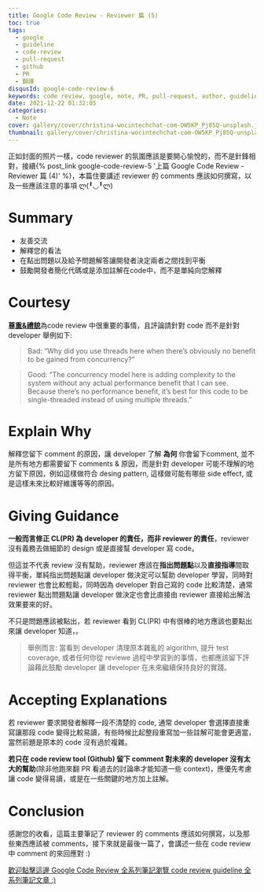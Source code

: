 ```yaml
---
title: Google Code Review - Reviewer 篇 (5)
toc: true
tags:
  - google
  - guideline
  - code-review
  - pull-request
  - github
  - PR
  - 翻譯
disqusId: google-code-review-6
keywords: code review, google, note, PR, pull-request, author, guideline, 翻譯, 筆記, 中文
date: 2021-12-22 01:32:05
categories:
  - Note
cover: gallery/cover/christina-wocintechchat-com-OW5KP_Pj85Q-unsplash.jpg
thumbnail: gallery/cover/christina-wocintechchat-com-OW5KP_Pj85Q-unsplash.jpg
---
```


正如封面的照片一樣，code reviewer 的氛圍應該是要開心愉悅的，而不是針鋒相對，接續{% post_link  google-code-review-5 '上篇 Google Code Review - Reviewer 篇 (4)' %}，本篇住要講述 reviewer 的 comments 應該如何撰寫，以及一些應該注意的事項 ლ(╹◡╹ლ)

<!--more-->

# Summary
- 友善交流
- 解釋您的看法
- 在點出問題以及給予問題解答讓開發者決定兩者之間找到平衡
- 鼓勵開發者簡化代碼或是添加註解在code中，而不是單純向您解釋

# Courtesy
[**尊重&禮貌**](https://chromium.googlesource.com/chromium/src/+/refs/heads/main/docs/cr_respect.md)為code review 中很重要的事情，且評論請針對 code 而不是針對 developer 舉例如下:

> Bad: “Why did you use threads here when there’s obviously no benefit to be gained from concurrency?”

> Good: “The concurrency model here is adding complexity to the system without any actual performance benefit that I can see. Because there’s no performance benefit, it’s best for this code to be single-threaded instead of using multiple threads.”

# Explain Why
解釋您留下 comment 的原因，讓 developer 了解 **為何** 你會留下comment, 並不是所有地方都需要留下 comments & 原因，而是針對 developer 可能不理解的地方留下原因，例如這樣做符合 desing pattern, 這樣做可能有哪些 side effect, 或是這樣未來比較好維護等等的原因。

# Giving Guidance
**一般而言修正 CL(PR) 為 developer 的責任，而非 reviewer 的責任**，reviewer 沒有義務去做細節的 design 或是直接幫 developer 寫 code。

但這並不代表 review 沒有幫助，reviewer 應該在**指出問題點**以及**直接指導**間取得平衡，單純指出問題點讓 developer 做決定可以幫助 developer 學習，同時對 reviewer 也會比較輕鬆，同時因為 developer 對自己寫的 code 比較清楚，通常 reviewer 點出問題點讓 developer 做決定也會比直接由 reviewer 直接給出解法效果要來的好。

不只是問題應該被點出，若 reviewer 看到 CL(PR) 中有很棒的地方應該也要點出來讓 developer 知道，。

> 舉例而言: 當看到 developer 清理原本雜亂的 algorithm, 提升 test coverage, 或者任何你從 reviewe 過程中學習到的事情，也都應該留下評論藉此鼓勵 developer 讓 developer 在未來繼續保持良好的實踐。

# Accepting Explanations
若 reviewer 要求開發者解釋一段不清楚的 code, 通常 developer 會選擇直接重寫讓那段 code 變得比較易讀，有些時候比起整段重寫加一些註解可能會更適當，當然前題是原本的 code 沒有過於複雜。

**若只在 code review tool (Github) 留下 comment 對未來的 developer 沒有太大的幫助**(除非他跑來翻 PR 看過去的討論串才能知道一些 context)，應優先考慮讓 code 變得易讀，或是在一些關鍵的地方加上註解。

# Conclusion 
感謝您的收看，這篇主要筆記了 reviewer 的 comments 應該如何撰寫，以及那些東西應該被 comments，接下來就是最後一篇了，會講述一些在 code review 中 comment 的來回應對 :)

[歡迎點擊這邊 Google Code Review 全系列筆記瀏覽 code review guideline 全系列筆記文章 :)](/collections)